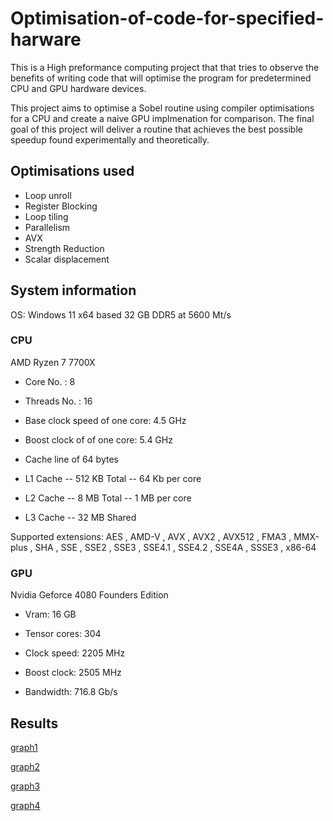 # Optimisation-of-code-for-specified-harware

This is a High preformance computing project that that tries to observe the benefits of writing code that will optimise the program for predetermined CPU and GPU hardware devices.

This project aims to optimise a Sobel routine using compiler optimisations for a CPU and create a naive GPU implmenation for comparison.
The final goal of this project will deliver a routine that achieves the best possible speedup found experimentally and theoretically.

## Optimisations used

 - Loop unroll
 - Register Blocking
 - Loop tiling
 - Parallelism
 - AVX
 - Strength Reduction
 - Scalar displacement

## System information

OS: Windows 11 x64 based
32 GB DDR5 at 5600 Mt/s

### CPU
AMD Ryzen 7 7700X

[Full specifications]:  ​https://www.amd.com/en/products/processors/desktops/ryzen/7000-series/amd-ryzen-​​7-7700x.html​

- Core No. : 8
- Threads No. : 16

 - Base clock speed of one core: 4.5 GHz
 - Boost clock of of one core: 5.4 GHz

- Cache line of 64 bytes

 - L1 Cache
   -- 512 KB Total
   -- 64 Kb per core
 - L2 Cache
   -- 8 MB Total
   -- 1 MB per core
 - L3 Cache
   -- 32 MB Shared

Supported extensions: AES , AMD-V , AVX , AVX2 , AVX512 , FMA3 , MMX-plus , SHA , SSE , SSE2 , SSE3 , SSE4.1 , SSE4.2 , SSE4A , SSSE3 , x86-64

### GPU
Nvidia Geforce 4080 Founders Edition

[Full specifications]: https://www.nvidia.com/en-us/geforce/graphics-cards/40-series/rtx-4080-family/  

- Vram: 16 GB  

- Tensor cores: 304 

- Clock speed: 2205 MHz 

- Boost clock: 2505 MHz 

- Bandwidth: 716.8 Gb/s


## Results

[graph1](Data/Graph-Images/origcomparison.png)

[graph2](Data/Graph-Images/paraavxreg2.png)

[graph3](Data/Graph-Images/paraavxregtile.png)

[graph4]([Data/Graph-Images/GPU.png](https://github.com/RobertBlakeney/Optimisation-of-convolution-loops-in-a-Sobel-Routine/blob/main/Data/Graph-Images/GPU.png))

